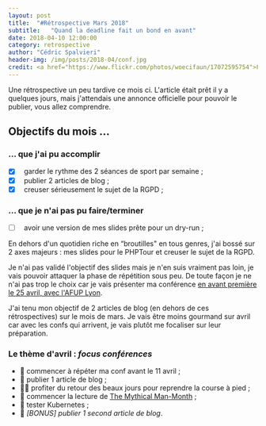 ```yaml
---
layout: post
title:  "#Rétrospective Mars 2018"
subtitle:   "Quand la deadline fait un bond en avant"
date: 2018-04-10 12:00:00
category: retrospective
author: "Cédric Spalvieri"
header-img: /img/posts/2018-04/conf.jpg
credit: <a href="https://www.flickr.com/photos/woecifaun/17072595754">F a u n - PHP Tour Luxembourg 2015</a>
---
```


Une rétrospective un peu tardive ce mois ci. L'article était prêt il y a quelques jours, mais j'attendais une annonce officielle pour pouvoir le publier, vous allez comprendre.

## Objectifs du mois ...

### ... que j'ai pu accomplir

- [x] &nbsp; garder le rythme des 2 séances de sport par semaine ;
- [x] &nbsp; publier 2 articles de blog ;
- [x] &nbsp; creuser sérieusement le sujet de la RGPD ;

### ... que je n'ai pas pu faire/terminer

- [ ] &nbsp; avoir une version de mes slides prête pour un dry-run ;

En dehors d'un quotidien riche en “broutilles" en tous genres, j'ai bossé sur 2 axes majeurs : mes slides pour le PHPTour et creuser le sujet de la RGPD.

Je n'ai pas validé l'objectif des slides mais je n'en suis vraiment pas loin, je vais pouvoir attaquer la phase de répétition sous peu. De toute façon je ne n'ai pas trop le choix car je vais présenter ma conférence [en avant première le 25 avril, avec l'AFUP Lyon](https://www.meetup.com/fr-FR/afup-lyon-php/events/249610349).

J'ai tenu mon objectif de 2 articles de blog (en dehors de ces rétrospectives) sur le mois de mars. Je vais être moins gourmand sur avril car avec les confs qui arrivent, je vais plutôt me focaliser sur leur préparation.

### Le thème d'avril : _focus conférences_

- 🎤 commencer à répéter ma conf avant le 11 avril ;
- 📝 publier 1 article de blog ;
- 🏃‍♂️ profiter du retour des beaux jours pour reprendre la course à pied ;
- 📔 commencer la lecture de <a target="_blank" href="https://www.amazon.fr/gp/product/0201835959/ref=as_li_tl?ie=UTF8&camp=1642&creative=6746&creativeASIN=0201835959&linkCode=as2&tag=spalistik-21&linkId=47aa5b400912b2b42cfbf8159a00cfe2">The Mythical Man-Month</a> ;
- 🐳 tester Kubernetes ;
- 📝 _[BONUS] publier 1 second article de blog_.

